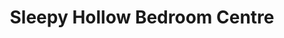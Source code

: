 ---
title: "Sleepy Hollow Bedroom Centre"
url: /chorley/sleepy-hollow-bedroom-centre-cottam-street/
shop: bed
---